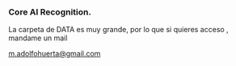 ### Core AI Recognition.


La carpeta de DATA es muy grande, por lo que si quieres acceso , mandame un mail

m.adolfohuerta@gmail.com